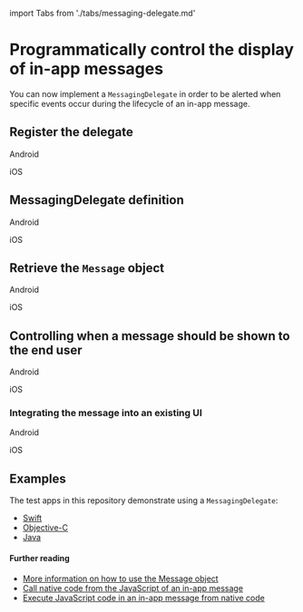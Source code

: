 import Tabs from './tabs/messaging-delegate.md'

# Programmatically control the display of in-app messages

You can now implement a `MessagingDelegate` in order to be alerted when specific events occur during the lifecycle of an in-app message.

## Register the delegate

<TabsBlock orientation="horizontal" slots="heading, content" repeat="2"/>

Android

<Tabs query="platform=android&function=register"/>

iOS

<Tabs query="platform=ios&function=register"/>

## MessagingDelegate definition

<TabsBlock orientation="horizontal" slots="heading, content" repeat="2"/>

Android

<Tabs query="platform=android&function=messaging-delegate"/>

iOS

<Tabs query="platform=ios&function=messaging-delegate"/>

## Retrieve the `Message` object

<TabsBlock orientation="horizontal" slots="heading, content" repeat="2"/>

Android

<Tabs query="platform=android&function=using-object"/>

iOS

<Tabs query="platform=ios&function=using-object"/>

## Controlling when a message should be shown to the end user

<TabsBlock orientation="horizontal" slots="heading, content" repeat="2"/>

Android

<Tabs query="platform=android&function=controlling-message"/>

iOS

<Tabs query="platform=ios&function=controlling-message"/>

### Integrating the message into an existing UI

<TabsBlock orientation="horizontal" slots="heading, content" repeat="2"/>

Android

<Tabs query="platform=android&function=integrate-message"/>

iOS

<Tabs query="platform=ios&function=integrate-message"/>

## Examples

The test apps in this repository demonstrate using a `MessagingDelegate`:

- [Swift](https://github.com/adobe/aepsdk-messaging-ios/tree/main/TestApps/MessagingDemoApp)
- [Objective-C](https://github.com/adobe/aepsdk-messaging-ios/tree/main/TestApps/MessagingDemoAppObjC)
- [Java](https://github.com/adobe/aepsdk-messaging-android/tree/main/code/app)

#### Further reading

* [More information on how to use the Message object](../public-classes.md)
* [Call native code from the JavaScript of an in-app message](./native-from-javascript.md)
* [Execute JavaScript code in an in-app message from native code](./javascript-from-native.md)
